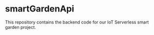 # smartGardenApi
This repository contains the backend code for our IoT Serverless smart garden project.
